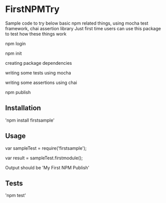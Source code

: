 # FirstNPMTry
Sample code to try below basic npm related things, using mocha test framework, chai assertion library 
Just first time users can use this package to test how these things work

   npm login

   npm init

   creating package dependencies

   writing some tests using mocha

   writing some assertions using chai

   npm publish


    


## Installation
   
   'npm install firstsample'

## Usage

   var sampleTest = require('firstsample');

   var result = sampleTest.firstmodule();

   Output should be 'My First NPM Publish'


## Tests

   'npm test'
